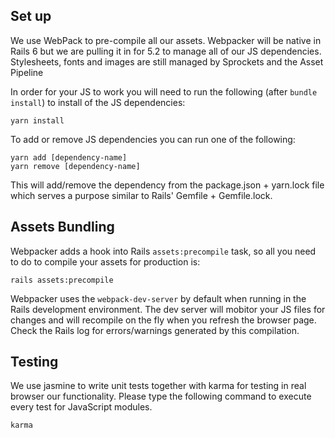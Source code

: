 ## Set up
We use WebPack to pre-compile all our assets. Webpacker will be native in Rails 6
but we are pulling it in for 5.2 to manage all of our JS dependencies. Stylesheets,
fonts and images are still managed by Sprockets and the Asset Pipeline

In order for your JS to work you will need to run the following (after `bundle install`)
to install of the JS dependencies:
```
yarn install
```

To add or remove JS dependencies you can run one of the following:
```
yarn add [dependency-name]
yarn remove [dependency-name]
```
This will add/remove the dependency from the package.json + yarn.lock file which serves a
purpose similar to Rails' Gemfile + Gemfile.lock.

## Assets Bundling

Webpacker adds a hook into Rails `assets:precompile` task, so all you need to do to
compile your assets for production is:
```
rails assets:precompile
```

Webpacker uses the `webpack-dev-server` by default when running in the Rails
development environment. The dev server will mobitor your JS files for changes and
will recompile on the fly when you refresh the browser page. Check the Rails log
for errors/warnings generated by this compilation.

## Testing

We use jasmine to write unit tests together with karma for testing in real browser our functionality. Please type the following command to execute every test for JavaScript modules.

```
karma
```
